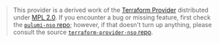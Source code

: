 > This provider is a derived work of the [Terraform Provider](https://github.com/terraform-providers/terraform-provider-nso)
> distributed under [MPL 2.0](https://www.mozilla.org/en-US/MPL/2.0/). If you encounter a bug or missing feature,
> first check the [`pulumi-nso` repo](/issues); however, if that doesn't turn up anything,
> please consult the source [`terraform-provider-nso` repo](https://github.com/terraform-providers/terraform-provider-nso/issues).
